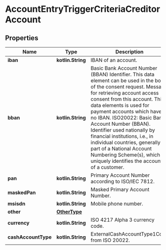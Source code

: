 
# AccountEntryTriggerCriteriaCreditorAccount

## Properties
Name | Type | Description | Notes
------------ | ------------- | ------------- | -------------
**iban** | **kotlin.String** | IBAN of an account. |  [optional]
**bban** | **kotlin.String** | Basic Bank Account Number (BBAN) Identifier.  This data element can be used in the body of the consent request.   Message for retrieving account access consent from this account. This   data elements is used for payment accounts which have no IBAN.   ISO20022: Basic Bank Account Number (BBAN).       Identifier used nationally by financial institutions, i.e., in individual countries,    generally as part of a National Account Numbering Scheme(s),    which uniquely identifies the account of a customer.  |  [optional]
**pan** | **kotlin.String** | Primary Account Number according to ISO/IEC 7812.  |  [optional]
**maskedPan** | **kotlin.String** | Masked Primary Account Number.  |  [optional]
**msisdn** | **kotlin.String** | Mobile phone number. |  [optional]
**other** | [**OtherType**](OtherType.md) |  |  [optional]
**currency** | **kotlin.String** | ISO 4217 Alpha 3 currency code.  |  [optional]
**cashAccountType** | **kotlin.String** | ExternalCashAccountType1Code from ISO 20022.  |  [optional]



